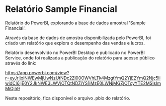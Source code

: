 # Relatório Sample Financial

Relatório do PowerBI, explorando a base de dados amostral 'Sample Financial'.

Através da base de dados de amostra disponibilizada pelo PowerBI, foi criado um relatório que explora o desempenho das vendas e lucros. 

Relatório desenvolvido no PowerBI Desktop e publicado no PowerBI Service, onde foi realizada a publicação do relatório para acesso público através do link:

https://app.powerbi.com/view?r=eyJrIjoiNWEwMjUwNzUtNDc2Zi00OWVhLTk4MzgtYmQ2YjE2YmQ2Njc5IiwidCI6IjE0Y2JkNWE3LWVjOTQtNDZiYS1iMzE0LWNjMGZjOTcyYTE2MSIsImMiOjh9

Neste repositório, fica disponível o arquivo .pbix do relatório.
